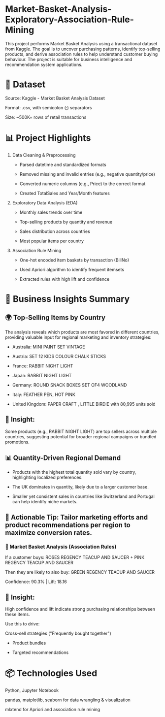 # Market-Basket-Analysis-Exploratory-Association-Rule-Mining
This project performs Market Basket Analysis using a transactional dataset from Kaggle. The goal is to uncover purchasing patterns, identify top-selling products, and derive association rules to help understand customer buying behaviour. The project is suitable for business intelligence and recommendation system applications.

# 📌 Dataset
Source: Kaggle - Market Basket Analysis Dataset

Format: .csv, with semicolon (;) separators

Size: ~500K+ rows of retail transactions

# 📊 Project Highlights
1. Data Cleaning & Preprocessing

   - Parsed datetime and standardized formats

   - Removed missing and invalid entries (e.g., negative quantity/price)

   - Converted numeric columns (e.g., Price) to the correct format

   - Created TotalSales and Year/Month features

2. Exploratory Data Analysis (EDA)

   - Monthly sales trends over time

   - Top-selling products by quantity and revenue

   - Sales distribution across countries

   - Most popular items per country

3. Association Rule Mining

   - One-hot encoded item baskets by transaction (BillNo)

   - Used Apriori algorithm to identify frequent itemsets

   - Extracted rules with high lift and confidence

# 💼 Business Insights Summary
## 🌍 Top-Selling Items by Country
The analysis reveals which products are most favored in different countries, providing valuable input for regional marketing and inventory strategies:

- Australia: MINI PAINT SET VINTAGE

- Austria: SET 12 KIDS COLOUR CHALK STICKS

- France: RABBIT NIGHT LIGHT

- Japan: RABBIT NIGHT LIGHT

- Germany: ROUND SNACK BOXES SET OF4 WOODLAND

- Italy: FEATHER PEN, HOT PINK

- United Kingdom: PAPER CRAFT , LITTLE BIRDIE with 80,995 units sold

## 📝 Insight: 
Some products (e.g., RABBIT NIGHT LIGHT) are top sellers across multiple countries, suggesting potential for broader regional campaigns or bundled promotions.

## 📊 Quantity-Driven Regional Demand
- Products with the highest total quantity sold vary by country, highlighting localized preferences.

- The UK dominates in quantity, likely due to a larger customer base.

- Smaller yet consistent sales in countries like Switzerland and Portugal can help identify niche markets.

## 📌 Actionable Tip: Tailor marketing efforts and product recommendations per region to maximize conversion rates.

### 🔄 Market Basket Analysis (Association Rules)


If a customer buys: ROSES REGENCY TEACUP AND SAUCER + PINK REGENCY TEACUP AND SAUCER

Then they are likely to also buy: GREEN REGENCY TEACUP AND SAUCER

Confidence: 90.3% | Lift: 18.16

## 🚀 Insight:

High confidence and lift indicate strong purchasing relationships between these items.

Use this to drive:

Cross-sell strategies ("Frequently bought together")

   - Product bundles

   - Targeted recommendations
  


# 📦 Technologies Used
Python, Jupyter Notebook

pandas, matplotlib, seaborn for data wrangling & visualization

mlxtend for Apriori and association rule mining
